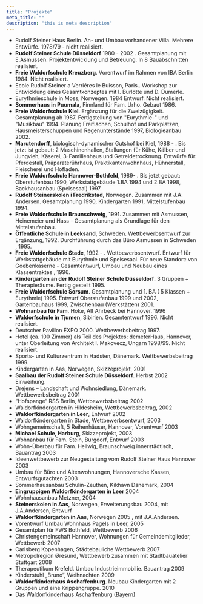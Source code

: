 ```yaml
---
title: "Projekte"
meta_title: ""
description: "this is meta description"
---
```




 - Rudolf Steiner Haus  Berlin. An- und Umbau vorhandener Villa. Mehrere Entwürfe. 1978/79 -
nicht realisiert.   
 - **Rudolf Steiner Schule Düsseldorf** 1980 - 2002 . Gesamtplanung mit E.Asmussen. Projektentwicklung und Betreuung. In 8 Bauabschnitten realisiert. 
 - **Freie Waldorfschule Kreuzberg**. Vorentwurf im Rahmen von IBA Berlin 1984. Nicht realisiert.
 - Ecole Rudolf Steiner a Verriéres le Buisson, Paris.. Workshop zur Entwicklung eines Gesamtkonzeptes mit
I. Burlotte und D. Dumerle.
 - Eurythmieschule in Moss, Norwegen. 1984 Entwurf. Nicht realisiert.
 - **Sommerhaus in Puumala**, Finnland für Fam. Urho. Gebaut 1986.
 - **Freie Waldorfschule Kiel**. Ergänzung für die Zweizügigkeit. Gesamtplanung ab 1987. Fertigstellung von "Eurythmie-" und "Musikbau" 1994. Planung Freiflächen, Schulhof und Parkplätzen, Hausmeisterschuppen und Regenunterstände 1997, Biologieanbau 2002.
 - **Marutendorff**, biologisch-dynamischer Gutshof bei Kiel, 1988 - . Bis jetzt ist gebaut:
2 Maschinenhallen, Stallungen für Kühe, Kälber und Jungvieh, Käserei, 3-Familienhaus und Getreidetrocknung. Entwürfe für: Pferdestall, Präparaterührhaus, Praktikantenwohnhaus, Hühnerstall, Fleischerei und Hofladen.
 - **Freie Waldorfschule Hannover-Bothfeld**, 1989- . Bis jetzt gebaut: Oberstufenbau 1990, Werkstattgebäude
1.BA 1994 und 2.BA 1998, Backhausanbau (Speisesaal) 1997.
 - **Rudolf Steinerskolen i Fredrikstad**, Norwegen. Zusammen mit J.A. Andersen. Gesamtplanung 1990, Kindergarten 1991, Mittelstufenbau 1994.
 - **Freie Waldorfschule Braunschweig**, 1991. Zusammen mit Asmussen, Heinemeier und Hass - Gesamtplanung als Grundlage für den Mittelstufenbau. 
 - **Öffentliche Schule in Leeksand**, Schweden. Wettbewerbsentwurf zur Ergänzung, 1992. Durchführung durch das Büro Asmussen in Schweden , 1995.
 - **Freie Waldorfschule Stade**, 1992 - . Wettbewerbsentwurf. Entwurf für Werkstattgebäude mit Eurythmie und Speisesaal. Für neue Standort: von Goebenkaserne - Gesamtentwurf, Umbau und Neubau eines Klassentraktes , 1996.
 - **Kindergarten an der Rudolf Steiner Schule Düsseldorf**.  3 Gruppen + Therapieräume. Fertig gestellt 1995.
 - **Freie Waldorfschule Sorsum**. Gesamtplanung und 1. BA ( 5 Klassen + Eurythmie) 1995. Entwurf Oberstufenbau 1999 und 2002, Gartenbauhaus 1999, Zwischenbau (Werkstätten) 2001.
 - **Wohnanbau für Fam**. Hoke, Alt Ahrbeck bei Hannover.  1996
 - **Waldorfschule in Tjumen**, Sibirien. Gesamtentwurf 1996. Nicht realisiert.
 - Deutscher Pavillon EXPO 2000. Wettbewerbsbeitrag 1997.
 - Hotel (ca. 100 Zimmer) als Teil des Projektes: demeterHaus, Hannover, unter Oberleitung von Architekt 
I. Makovecz, Ungarn 1998/99. Nicht realisiert.                 
 - Sports- und Kulturzentrum in Hadsten, Dänemark. Wettbewerbsbeitrag 1999.
 - Kindergarten in Aas, Norwegen, Skizzeprojekt, 2001
 - **Saalbau der Rudolf Steiner Schule Düsseldorf**. Herbst 2002 Einweihung.
 - Drejens – Landschaft und Wohnsiedlung, Dänemark. Wettbewerbsbeitrag 2001
 - “Hofspange“ RSS Berlin, Wettbewerbsbeitrag 2002
 - Waldorfkindergarten in Hildesheim, Wettbewerbsbeitrag, 2002
 - **Waldorfkindergarten in Leer**, Entwurf 2002
 - Waldorfkindergarten in Stade, Wettbewerbsentwurf, 2003
 - Wohngemeinschaft, 5 Reihenhäuser, Hannover, Vorentwurf 2003
 - **Michael Schule, Harburg**, Skizzeprojekt, 2003
 - Wohnanbau für Fam. Stein, Burgdorf, Entwurf 2003
 - Wohn-Überbau für Fam. Hellwig, Braunschweig innerstädtisch, Bauantrag 2003
 - Ideenwettbewerb  zur Neugestaltung vom Rudolf Steiner Haus Hannover 2003
 - Umbau für Büro und Altenwohnungen, Hannoversche Kassen, Entwurfsgutachten 2003
 - Sommerhausanbau Schulin-Zeuthen, Kikhavn Dänemark, 2004
 - **Eingruppigen Waldorfkindergarten in Leer** 2004
 - Wohnhausanbau Metzner, 2004
 - **Steinerskolen in Aas**, Norwegen,  Erweiterungsbau 2004, mit J.A.Andersen, Entwurf
 - **Waldorfkindergarten in Aas**, Norwegen 2005 , mit J.A.Andersen.
 - Vorentwurf Umbau Wohnhaus Pagels in Leer, 2005 
 - Gesamtplan für FWS Bothfeld, Wettbewerb 2006
 - Christengemeinschaft Hannover, Wohnungen für Gemeindemitglieder, Wettbewerb 2007
 - Carlsberg Kopenhagen, Städtebauliche Wettbewerb 2007
 - Metropolregion Øresund, Wettbewerb zusammen mit Stadtbauatelier Stuttgart 2008
 - Therapeutikum Krefeld. Umbau Industrieimmobilie. Bauantrag 2009
 - Kinderstuhl „Bruno“, Weihnachten 2009
 - **Waldorfkinderhaus Aschaffenburg**. Neubau Kindergarten mit 2 Gruppen und eine Krippengruppe. 2010
 - Das Waldorfkinderhaus Aschaffenburg (Bayern)